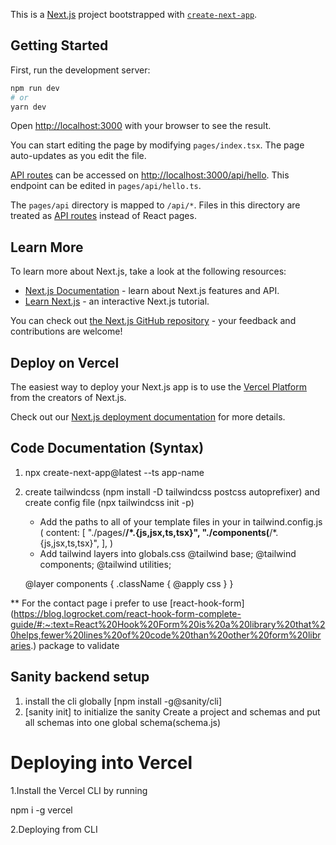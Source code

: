 This is a [Next.js](https://nextjs.org/) project bootstrapped with [`create-next-app`](https://github.com/vercel/next.js/tree/canary/packages/create-next-app).

## Getting Started

First, run the development server:

```bash
npm run dev
# or
yarn dev
```

Open [http://localhost:3000](http://localhost:3000) with your browser to see the result.

You can start editing the page by modifying `pages/index.tsx`. The page auto-updates as you edit the file.

[API routes](https://nextjs.org/docs/api-routes/introduction) can be accessed on [http://localhost:3000/api/hello](http://localhost:3000/api/hello). This endpoint can be edited in `pages/api/hello.ts`.

The `pages/api` directory is mapped to `/api/*`. Files in this directory are treated as [API routes](https://nextjs.org/docs/api-routes/introduction) instead of React pages.

## Learn More

To learn more about Next.js, take a look at the following resources:

- [Next.js Documentation](https://nextjs.org/docs) - learn about Next.js features and API.
- [Learn Next.js](https://nextjs.org/learn) - an interactive Next.js tutorial.

You can check out [the Next.js GitHub repository](https://github.com/vercel/next.js/) - your feedback and contributions are welcome!

## Deploy on Vercel

The easiest way to deploy your Next.js app is to use the [Vercel Platform](https://vercel.com/new?utm_medium=default-template&filter=next.js&utm_source=create-next-app&utm_campaign=create-next-app-readme) from the creators of Next.js.

Check out our [Next.js deployment documentation](https://nextjs.org/docs/deployment) for more details.

## Code Documentation (Syntax)

1.  npx create-next-app@latest --ts app-name
2.  create tailwindcss (npm install -D tailwindcss postcss autoprefixer) and create config file (npx tailwindcss init -p)

    - Add the paths to all of your template files in your in tailwind.config.js (
      content: [
      "./pages/**/*.{js,jsx,ts,tsx}",
      "./components(**/*.{js,jsx,ts,tsx}",
      ],
      )
    - Add tailwind layers into globals.css
      @tailwind base;
      @tailwind components;
      @tailwind utilities;

    @layer components {
    .className {
    @apply css
    }
    }

\*\* For the contact page i prefer to use [react-hook-form] (https://blog.logrocket.com/react-hook-form-complete-guide/#:~:text=React%20Hook%20Form%20is%20a%20library%20that%20helps,fewer%20lines%20of%20code%20than%20other%20form%20libraries.) package to validate

## Sanity backend setup

1.  install the cli globally [npm install -g@sanity/cli]
2.  [sanity init] to initialize the sanity
    Create a project and schemas and put all schemas into one global schema(schema.js)

# Deploying into Vercel

1.Install the Vercel CLI by running

npm i -g vercel

2.Deploying from CLI

